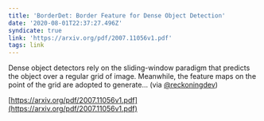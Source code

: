 ```yaml
---
title: 'BorderDet: Border Feature for Dense Object Detection'
date: '2020-08-01T22:37:27.496Z'
syndicate: true
link: 'https://arxiv.org/pdf/2007.11056v1.pdf'
tags: link
---
```


Dense object detectors rely on the sliding-window paradigm that predicts the object over a regular grid of image. Meanwhile, the feature maps on the point of the grid are adopted to generate... (via [@reckoningdev](https://twitter.com/reckoningdev))
<br/>

[https://arxiv.org/pdf/2007.11056v1.pdf](https://arxiv.org/pdf/2007.11056v1.pdf)

